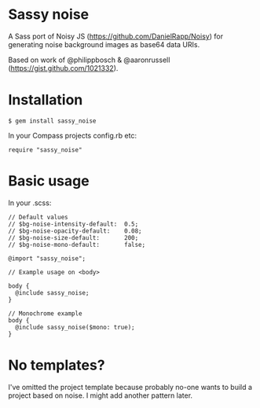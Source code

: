 Sassy noise
===========

A Sass port of Noisy JS (https://github.com/DanielRapp/Noisy) for generating
noise background images as base64 data URIs.

Based on work of @philippbosch & @aaronrussell (https://gist.github.com/1021332).

Installation
============

    $ gem install sassy_noise
    
In your Compass projects config.rb etc:

    require "sassy_noise"

Basic usage
===========


    
In your .scss:

    // Default values
    // $bg-noise-intensity-default:  0.5;
    // $bg-noise-opacity-default:    0.08;
    // $bg-noise-size-default:       200;
    // $bg-noise-mono-default:       false;

    @import "sassy_noise";
    
    // Example usage on <body>
    
    body {
      @include sassy_noise;
    }
    
    // Monochrome example
    body {
      @include sassy_noise($mono: true);
    }
    
No templates?
=============

I've omitted the project template because probably no-one wants to build a
project based on noise. I might add another pattern later.

